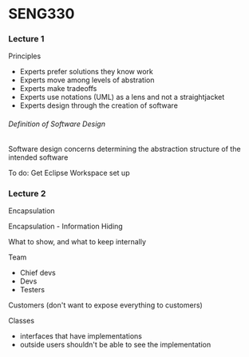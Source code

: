 <h1>SENG330</h1>

<h3>Lecture 1</h3>

Principles

- Experts prefer solutions they know work
- Experts move among levels of abstration
- Experts make tradeoffs
- Experts use notations (UML) as a lens and not a straightjacket
- Experts design through the creation of software

<h6>Definition of Software Design</h6>
Software design concerns determining the abstraction structure of the intended software

To do:
Get Eclipse Workspace set up

<h3>Lecture 2</h3>

Encapsulation

Encapsulation - Information Hiding

What to show, and what to keep internally

Team
<ul>
<li>Chief devs</li>
<li>Devs</li>
<li>Testers</li>
</ul>

Customers (don't want to expose everything to customers)

Classes

- interfaces that have implementations
- outside users shouldn't be able to see the implementation




